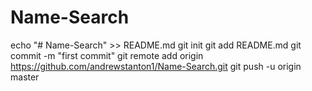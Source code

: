 # Name-Search
echo "# Name-Search" >> README.md git init git add README.md git commit -m "first commit" git remote add origin https://github.com/andrewstanton1/Name-Search.git git push -u origin master
